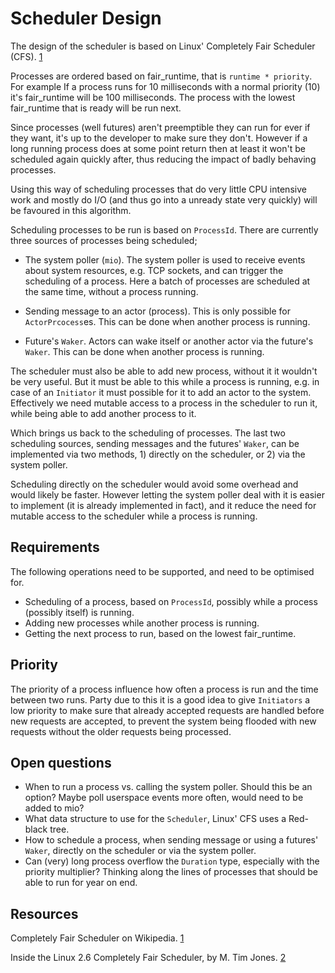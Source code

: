 # Scheduler Design

The design of the scheduler is based on Linux' Completely Fair Scheduler (CFS).
[1]

Processes are ordered based on fair\_runtime, that is `runtime * priority`. For
example If a process runs for 10 milliseconds with a normal priority (10) it's
fair\_runtime will be 100 milliseconds. The process with the lowest
fair\_runtime that is ready will be run next.

Since processes (well futures) aren't preemptible they can run for ever if they
want, it's up to the developer to make sure they don't. However if a long
running process does at some point return then at least it won't be scheduled
again quickly after, thus reducing the impact of badly behaving processes.

Using this way of scheduling processes that do very little CPU intensive work
and mostly do I/O (and thus go into a unready state very quickly) will be
favoured in this algorithm.

Scheduling processes to be run is based on `ProcessId`. There are currently
three sources of processes being scheduled;

 - The system poller (`mio`). The system poller is used to receive events about
   system resources, e.g. TCP sockets, and can trigger the scheduling of a
   process. Here a batch of processes are scheduled at the same time, without a
   process running.

 - Sending message to an actor (process). This is only possible for
   `ActorPrcocess`es. This can be done when another process is running.

 - Future's `Waker`. Actors can wake itself or another actor via the future's
   `Waker`. This can be done when another process is running.

The scheduler must also be able to add new process, without it it wouldn't be
very useful. But it must be able to this while a process is running, e.g. in
case of an `Initiator` it must possible for it to add an actor to the system.
Effectively we need mutable access to a process in the scheduler to run it,
while being able to add another process to it.

Which brings us back to the scheduling of processes. The last two scheduling
sources, sending messages and the futures' `Waker`, can be implemented via two
methods, 1) directly on the scheduler, or 2) via the system poller.

Scheduling directly on the scheduler would avoid some overhead and would likely
be faster. However letting the system poller deal with it is easier to implement
(it is already implemented in fact), and it reduce the need for mutable access
to the scheduler while a process is running.


## Requirements

The following operations need to be supported, and need to be optimised for.

 - Scheduling of a process, based on `ProcessId`, possibly while a process
   (possibly itself) is running.
 - Adding new processes while another process is running.
 - Getting the next process to run, based on the lowest fair\_runtime.


## Priority

The priority of a process influence how often a process is run and the time
between two runs. Party due to this it is a good idea to give `Initiators` a low
priority to make sure that already accepted requests are handled before new
requests are accepted, to prevent the system being flooded with new requests
without the older requests being processed.


## Open questions

 - When to run a process vs. calling the system poller. Should this be an
   option? Maybe poll userspace events more often, would need to be added to
   mio?
 - What data structure to use for the `Scheduler`, Linux' CFS uses a Red-black
   tree.
 - How to schedule a process, when sending message or using a futures' `Waker`,
   directly on the scheduler or via the system poller.
 - Can (very) long process overflow the `Duration` type, especially with the
   priority multiplier? Thinking along the lines of processes that should be
   able to run for year on end.


## Resources

Completely Fair Scheduler on Wikipedia. [1]

Inside the Linux 2.6 Completely Fair Scheduler, by M. Tim Jones. [2]

[1]: https://wikipedia.org/wiki/Completely_Fair_Scheduler
[2]: https://www.ibm.com/developerworks/linux/library/l-completely-fair-scheduler

